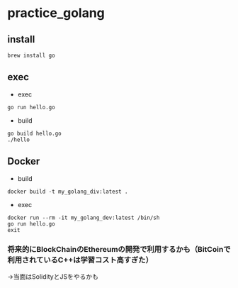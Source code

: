 # practice_golang

## install

```
brew install go
```

## exec
* exec

```
go run hello.go
```

* build

```
go build hello.go
./hello
```

## Docker

* build

```
docker build -t my_golang_div:latest .
```
* exec

```
docker run --rm -it my_golang_dev:latest /bin/sh
go run hello.go
exit
```

### 将来的にBlockChainのEthereumの開発で利用するかも（BitCoinで利用されているC++は学習コスト高すぎた）
→当面はSolidityとJSをやるかも

